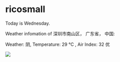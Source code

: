# ricosmall

Today is Wednesday.

Weather infomation of 深圳市南山区， 广东省， 中国: 

Weather: 阴, Temperature: 29 ℃ , Air Index: 32 优

<img src="https://github-readme-stats.vercel.app/api?username=ricosmall&show_icons=true" />
